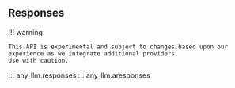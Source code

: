 ## Responses


!!! warning

    This API is experimental and subject to changes based upon our experience as we integrate additional providers.
    Use with caution.

::: any_llm.responses
::: any_llm.aresponses
